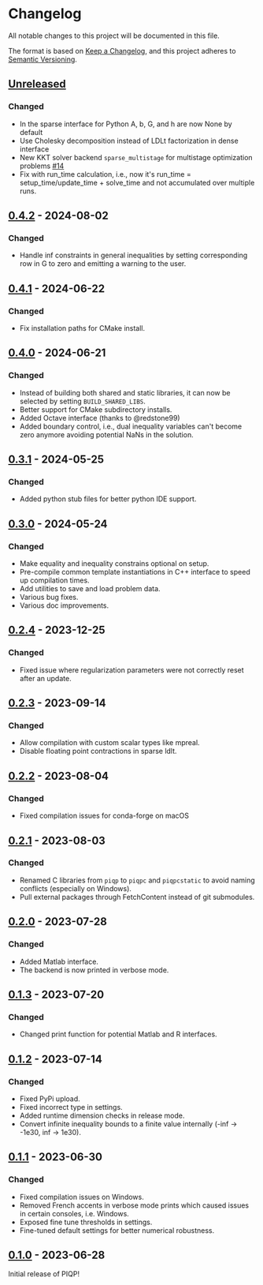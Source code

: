 # Changelog

All notable changes to this project will be documented in this file.

The format is based on [Keep a Changelog](https://keepachangelog.com/en/1.0.0/),
and this project adheres to [Semantic Versioning](https://semver.org/spec/v2.0.0.html).

## [Unreleased]

### Changed
- In the sparse interface for Python A, b, G, and h are now None by default
- Use Cholesky decomposition instead of LDLt factorization in dense interface
- New KKT solver backend `sparse_multistage` for multistage optimization problems [#14](https://github.com/PREDICT-EPFL/piqp/pull/14)
- Fix with run_time calculation, i.e., now it's run_time = setup_time/update_time + solve_time and not accumulated over multiple runs.

## [0.4.2] - 2024-08-02

### Changed

- Handle inf constraints in general inequalities by setting corresponding row in G to zero and emitting a warning to the user.

## [0.4.1] - 2024-06-22

### Changed

- Fix installation paths for CMake install.

## [0.4.0] - 2024-06-21

### Changed

- Instead of building both shared and static libraries, it can now be selected by setting `BUILD_SHARED_LIBS`.
- Better support for CMake subdirectory installs.
- Added Octave interface (thanks to @redstone99)
- Added boundary control, i.e., dual inequality variables can't become zero anymore avoiding potential NaNs in the solution.

## [0.3.1] - 2024-05-25

### Changed

- Added python stub files for better python IDE support.

## [0.3.0] - 2024-05-24

### Changed

- Make equality and inequality constrains optional on setup.
- Pre-compile common template instantiations in C++ interface to speed up compilation times.
- Add utilities to save and load problem data.
- Various bug fixes.
- Various doc improvements.

## [0.2.4] - 2023-12-25

### Changed

- Fixed issue where regularization parameters were not correctly reset after an update.

## [0.2.3] - 2023-09-14

### Changed

- Allow compilation with custom scalar types like mpreal.
- Disable floating point contractions in sparse ldlt.

## [0.2.2] - 2023-08-04

### Changed

- Fixed compilation issues for conda-forge on macOS

## [0.2.1] - 2023-08-03

### Changed

- Renamed C libraries from `piqp` to `piqpc` and `piqpcstatic` to avoid naming conflicts (especially on Windows).
- Pull external packages through FetchContent instead of git submodules.

## [0.2.0] - 2023-07-28

### Changed

- Added Matlab interface.
- The backend is now printed in verbose mode.

## [0.1.3] - 2023-07-20

### Changed

- Changed print function for potential Matlab and R interfaces.

## [0.1.2] - 2023-07-14

### Changed

- Fixed PyPi upload.
- Fixed incorrect type in settings.
- Added runtime dimension checks in release mode.
- Convert infinite inequality bounds to a finite value internally (-inf -> -1e30, inf -> 1e30).

## [0.1.1] - 2023-06-30

### Changed

- Fixed compilation issues on Windows.
- Removed French accents in verbose mode prints which caused issues in certain consoles, i.e. Windows.
- Exposed fine tune thresholds in settings.
- Fine-tuned default settings for better numerical robustness.

## [0.1.0] - 2023-06-28

Initial release of PIQP!

[unreleased]: https://github.com/PREDICT-EPFL/piqp/compare/v0.4.2...HEAD
[0.4.2]: https://github.com/PREDICT-EPFL/piqp/compare/v0.4.1...v0.4.2
[0.4.1]: https://github.com/PREDICT-EPFL/piqp/compare/v0.4.0...v0.4.1
[0.4.0]: https://github.com/PREDICT-EPFL/piqp/compare/v0.3.1...v0.4.0
[0.3.1]: https://github.com/PREDICT-EPFL/piqp/compare/v0.3.0...v0.3.1
[0.3.0]: https://github.com/PREDICT-EPFL/piqp/compare/v0.2.4...v0.3.0
[0.2.4]: https://github.com/PREDICT-EPFL/piqp/compare/v0.2.3...v0.2.4
[0.2.3]: https://github.com/PREDICT-EPFL/piqp/compare/v0.2.2...v0.2.3
[0.2.2]: https://github.com/PREDICT-EPFL/piqp/compare/v0.2.1...v0.2.2
[0.2.1]: https://github.com/PREDICT-EPFL/piqp/compare/v0.2.0...v0.2.1
[0.2.0]: https://github.com/PREDICT-EPFL/piqp/compare/v0.1.3...v0.2.0
[0.1.3]: https://github.com/PREDICT-EPFL/piqp/compare/v0.1.2...v0.1.3
[0.1.2]: https://github.com/PREDICT-EPFL/piqp/compare/v0.1.1...v0.1.2
[0.1.1]: https://github.com/PREDICT-EPFL/piqp/compare/v0.1.0...v0.1.1
[0.1.0]: https://github.com/PREDICT-EPFL/piqp/releases/tag/v0.1.0